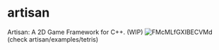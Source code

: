 # artisan
Artisan: A 2D Game Framework for C++. (WIP)
![FMcMLfGXIBECVMd](https://user-images.githubusercontent.com/32068559/166930858-6ae4e2d1-b3f0-4ad6-bd29-084174304962.png) (check artisan/examples/tetris)
